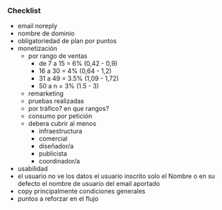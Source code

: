 
### Checklist
- email noreply
- nombre de dominio
- obligatoriedad de plan por puntos
- monetización
  - por rango de ventas
    - de 7 a 15 = 6% (0,42 - 0,9)
    - 16 a 30 = 4% (0,64 - 1,2)
    - 31 a 49 = 3.5% (1,09 - 1,72)
    - 50 a n = 3% (1.5 - 3)
  - remarketing
  - pruebas realizadas
  - por tráfico? en que rangos?
  - consumo por petición 
  - debera cubrir al menos  
    - infraestructura 
    - comercial
    - diseñador/a
    - publicista
    - coordinador/a 
- usabilidad
- el usuario no ve los datos el usuario inscrito solo el Nombre o en su defecto el nombre de usuario del email aportado
- copy principalmente condiciones generales 
- puntos a reforzar en el flujo